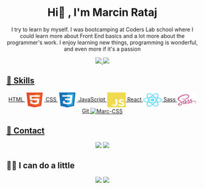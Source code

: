 <div align="center">
  <h1>Hi👋 , I'm Marcin Rataj </h1>
  <p>I try to learn by myself. I was bootcamping at Coders Lab school where I could learn more about Front End basics and a lot more about the programmer's work. I enjoy learning new things, programming is wonderful, and even more  if it's a passion</p>
</div>
<div align="center">
  <a href="https://github.com/marcinrataj">
<!--   <img height="180em" src="https://github-readme-stats.vercel.app/api/top-langs/?username=marcinrataj&theme=dracula"/> -->
  <img height="150em" src="https://github-readme-stats.vercel.app/api/top-langs/?username=marcinrataj&layout=compact&langs_count=7&theme=dracula"/>
  <img height="150em" src="https://github-readme-stats.vercel.app/api?username=marcinrataj&theme=dracula&show_icons=true"/>
</div>
    <div>
      <h2> 🚀 Skills </h2>
      </div>
<div align="center">
   <p>HTML <img align="center" alt="Marc-HTML" height="40" width="50" src="https://raw.githubusercontent.com/devicons/devicon/master/icons/html5/html5-original.svg">
   CSS <img align="center" alt="Marc-HTML" height="40" width="50" src="https://raw.githubusercontent.com/devicons/devicon/master/icons/css3/css3-original.svg">
   JavaScript <img align="center" alt="Marc-Js" height="40" width="50" src="https://raw.githubusercontent.com/devicons/devicon/master/icons/javascript/javascript-plain.svg">
   React <img align="center" alt="Marc-React" height="40" width="50" src="https://raw.githubusercontent.com/devicons/devicon/master/icons/react/react-original.svg">
   Sass <img align="center" alt="Marc-CSS" height="40" width="50" src="https://raw.githubusercontent.com/devicons/devicon/master/icons/sass/sass-original.svg">
   Git <img align="center" alt="Marc-CSS" height="40" width="50" src="https://www.vectorlogo.zone/logos/git-scm/git-scm-icon.svg">

</div>
   <div>
   <h2>📱 Contact</h2>
     <p align="center">
   <a href = "mailto:marcinrataj0@gmail.com "><img src="https://img.shields.io/badge/-Gmail-%23333?style=for-the-badge&logo=gmail&logoColor=white" target="_blank"></a>
   <a href="https://www.linkedin.com/in/marcin-rataj-a5167b210/" target="_blank"><img src="https://img.shields.io/badge/-LinkedIn-%230077B5?style=for-the-badge&logo=linkedin&logoColor=white" target="_blank"></a> 
</div>
     <div>
   <h2>🎨🎨 I can do a little</h2>
  <p align="center">
  <img src="https://aleen42.github.io/badges/src/photoshop.svg" target="_blank"></a>
  <img src="https://aleen42.github.io/badges/src/premiere.svg" target="_blank"></a> 
</div>
